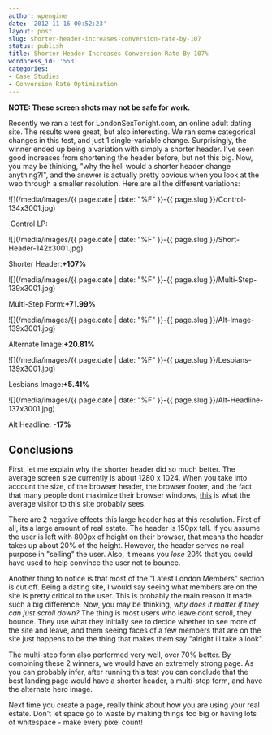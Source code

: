 ```yaml
---
author: wpengine
date: '2012-11-16 00:52:23'
layout: post
slug: shorter-header-increases-conversion-rate-by-107
status: publish
title: Shorter Header Increases Conversion Rate By 107%
wordpress_id: '553'
categories:
- Case Studies
- Conversion Rate Optimization
---
```


**NOTE: These screen shots may not be safe for work.**

Recently we ran a test for LondonSexTonight.com, an online adult dating site. The results were great, but also interesting. We ran some categorical changes in this test, and just 1 single-variable change. Surprisingly, the winner ended up being a variation with simply a shorter header. I've seen good increases from shortening the header before, but not this big. Now, you may be thinking, "why the hell would a shorter header change anything?!", and the answer is actually pretty obvious when you look at the web through a smaller resolution. Here are all the different variations:

![](/media/images/{{ page.date | date: "%F" }}-{{ page.slug }}/Control-134x3001.jpg)

 Control LP:

![](/media/images/{{ page.date | date: "%F" }}-{{ page.slug }}/Short-Header-142x3001.jpg)

Shorter Header:**+107%**

![](/media/images/{{ page.date | date: "%F" }}-{{ page.slug }}/Multi-Step-139x3001.jpg)

Multi-Step Form:**+71.99%**

![](/media/images/{{ page.date | date: "%F" }}-{{ page.slug }}/Alt-Image-139x3001.jpg)

Alternate Image:**+20.81%**

![](/media/images/{{ page.date | date: "%F" }}-{{ page.slug }}/Lesbians-139x3001.jpg)

Lesbians Image:**+5.41%**

![](/media/images/{{ page.date | date: "%F" }}-{{ page.slug }}/Alt-Headline-137x3001.jpg)

Alt Headline: **-17%**

## Conclusions

First, let me explain why the shorter header did so much better. The average screen size currently is about 1280 x 1024. When you take into account the size, of the browser header, the browser footer, and the fact that many people dont maximize their browser windows, [this](http://convertify.wpengine.com/wp-content/uploads/2012/11/Screen-Shot-2012-11-16-at-12.35.44-AM.png) is what the average visitor to this site probably sees.

There are 2 negative effects this large header has at this resolution. First of all, its a large amount of real estate. The header is 150px tall. If you assume the user is left with 800px of height on their browser, that means the header takes up about 20% of the height. However, the header serves no real purpose in "selling" the user. Also, it means you _lose_ 20% that you could have used to help convince the user not to bounce.

Another thing to notice is that most of the "Latest London Members" section is cut off. Being a dating site, I would say seeing what members are on the site is pretty critical to the user. This is probably the main reason it made such a big difference. Now, you may be thinking, _why does it matter if they can just scroll down?_ The thing is most users who leave dont scroll, they bounce. They use what they initially see to decide whether to see more of the site and leave, and them seeing faces of a few members that are on the site just happens to be the thing that makes them say "alright ill take a look".

The multi-step form also performed very well, over 70% better. By combining these 2 winners, we would have an extremely strong page. As you can probably infer, after running this test you can conclude that the best landing page would have a shorter header, a multi-step form, and have the alternate hero image.

Next time you create a page, really think about how you are using your real estate. Don't let space go to waste by making things too big or having lots of whitespace - make every pixel count!
